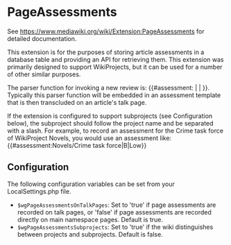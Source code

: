 PageAssessments
=============

See https://www.mediawiki.org/wiki/Extension:PageAssessments for detailed documentation.

This extension is for the purposes of storing article assessments in a database table and providing an API for retrieving them. This extension was primarily designed to support WikiProjects, but it can be used for a number of other similar purposes.

The parser function for invoking a new review is: {{#assessment: <Name of the WikiProject> | <Class> | <Importance>}}. Typically this parser function will be embedded in an assessment template that is then transcluded on an article's talk page.

If the extension is configured to support subprojects (see Configuration below), the subproject should follow the project name and be separated with a slash. For example, to record an assessment for the Crime task force of WikiProject Novels, you would use an assessment like: {{#assessment:Novels/Crime task force|B|Low}}

Configuration
-------------

The following configuration variables can be set from your LocalSettings.php file.

* `$wgPageAssessmentsOnTalkPages`: Set to 'true' if page assessments are recorded on talk pages, or 'false' if page assessments are recorded directly on main namespace pages. Default is true.
* `$wgPageAssessmentsSubprojects`: Set to 'true' if the wiki distinguishes between projects and subprojects. Default is false.
